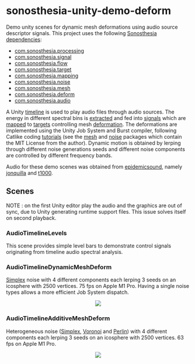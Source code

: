 # sonosthesia-unity-demo-deform

Demo unity scenes for dynamic mesh deformations using audio source descriptor signals. This project uses the following [Sonosthesia dependencies](https://github.com/jbat100/sonosthesia-unity-packages):

- [com.sonosthesia.processing](https://github.com/jbat100/sonosthesia-unity-packages/tree/main/packages/com.sonosthesia.processing)
- [com.sonosthesia.signal](https://github.com/jbat100/sonosthesia-unity-packages/tree/main/packages/com.sonosthesia.signal)
- [com.sonosthesia.flow](https://github.com/jbat100/sonosthesia-unity-packages/tree/main/packages/com.sonosthesia.flow)
- [com.sonosthesia.target](https://github.com/jbat100/sonosthesia-unity-packages/tree/main/packages/com.sonosthesia.target)
- [com.sonosthesia.mapping](https://github.com/jbat100/sonosthesia-unity-packages/tree/main/packages/com.sonosthesia.mapping)
- [com.sonosthesia.noise](https://github.com/jbat100/sonosthesia-unity-packages/tree/main/packages/com.sonosthesia.noise)
- [com.sonosthesia.mesh](https://github.com/jbat100/sonosthesia-unity-packages/tree/main/packages/com.sonosthesia.mesh)
- [com.sonosthesia.deform](https://github.com/jbat100/sonosthesia-unity-packages/tree/main/packages/com.sonosthesia.deform)
- [com.sonosthesia.audio](https://github.com/jbat100/sonosthesia-unity-packages/tree/main/packages/com.sonosthesia.audio)

A Unity [timeline](https://docs.unity3d.com/Packages/com.unity.timeline@1.8/manual/index.html) is used to play audio files through audio sources. The energy in different spectral bins is [extracted]([com.sonosthesia.audio](https://github.com/jbat100/sonosthesia-unity-packages/tree/main/packages/com.sonosthesia.audio)) and fed into [signals](https://github.com/jbat100/sonosthesia-unity-packages/tree/main/packages/com.sonosthesia.signal) which are [mapped](https://github.com/jbat100/sonosthesia-unity-packages/tree/main/packages/com.sonosthesia.mapping) to [targets](https://github.com/jbat100/sonosthesia-unity-packages/tree/main/packages/com.sonosthesia.target) controlling mesh [deformation](https://github.com/jbat100/sonosthesia-unity-packages/tree/main/packages/com.sonosthesia.deform). The deformations are implemented using the Unity Job System and Burst compiler, following Catlike coding [tutorials](https://catlikecoding.com/unity/tutorials/) (see the [mesh](https://github.com/jbat100/sonosthesia-unity-packages/tree/main/packages/com.sonosthesia.mesh) and [noise](https://github.com/jbat100/sonosthesia-unity-packages/tree/main/packages/com.sonosthesia.noise) packages which contain the MIT License from the author). Dynamic motion is obtained by lerping through different noise generations seeds and different noise components are controlled by different frequency bands.

Audio for these demo scenes was obtained from [epidemicsound](https://www.epidemicsound.com/), namely [jonquilla](https://www.epidemicsound.com/track/s8nGwyBhLq/) and [t1000](https://www.epidemicsound.com/track/0Xkzb9598R/). 

## Scenes

NOTE : on the first Unity editor play the audio and the graphics are out of sync, due to Unity generating runtime support files. This issue solves itself on second playback. 

### AudioTimelineLevels

This scene provides simple level bars to demonstrate control signals originating from timeline audio spectral analysis.

### AudioTimelineDynamicMeshDeform 

[Simplex](https://catlikecoding.com/unity/tutorials/pseudorandom-noise/simplex-noise/) noise with 4 different components each lerping 3 seeds on an icosphere with 2500 vertices. 75 fps on Apple M1 Pro. Having a single noise types allows a more efficient Job System dispatch.

<p align="center">
  <img src="https://github.com/jbat100/sonosthesia-unity-demo-deform/assets/1318918/9b2b6682-0e67-40b4-96fa-c3d0d54e1dbf" />
</p>

### AudioTimelineAdditiveMeshDeform

Heterogeneous noise ([Simplex](https://catlikecoding.com/unity/tutorials/pseudorandom-noise/simplex-noise/), [Voronoi](https://catlikecoding.com/unity/tutorials/pseudorandom-noise/voronoi-noise/) and [Perlin](https://catlikecoding.com/unity/tutorials/pseudorandom-noise/perlin-noise/)) with 4 different components each lerping 3 seeds on an icosphere with 2500 vertices. 63 fps on Apple M1 Pro.

<p align="center">
  <img src="https://github.com/jbat100/sonosthesia-unity-demo-deform/assets/1318918/18822877-c07e-4efc-9b4e-729a19a50469" />
</p>
